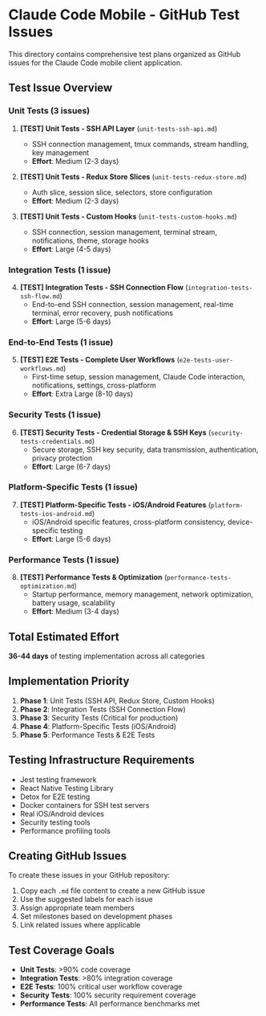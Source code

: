 # Claude Code Mobile - GitHub Test Issues

This directory contains comprehensive test plans organized as GitHub issues for the Claude Code mobile client application.

## Test Issue Overview

### Unit Tests (3 issues)
1. **[TEST] Unit Tests - SSH API Layer** (`unit-tests-ssh-api.md`)
   - SSH connection management, tmux commands, stream handling, key management
   - **Effort**: Medium (2-3 days)

2. **[TEST] Unit Tests - Redux Store Slices** (`unit-tests-redux-store.md`)
   - Auth slice, session slice, selectors, store configuration
   - **Effort**: Medium (2-3 days)

3. **[TEST] Unit Tests - Custom Hooks** (`unit-tests-custom-hooks.md`)
   - SSH connection, session management, terminal stream, notifications, theme, storage hooks
   - **Effort**: Large (4-5 days)

### Integration Tests (1 issue)
4. **[TEST] Integration Tests - SSH Connection Flow** (`integration-tests-ssh-flow.md`)
   - End-to-end SSH connection, session management, real-time terminal, error recovery, push notifications
   - **Effort**: Large (5-6 days)

### End-to-End Tests (1 issue)
5. **[TEST] E2E Tests - Complete User Workflows** (`e2e-tests-user-workflows.md`)
   - First-time setup, session management, Claude Code interaction, notifications, settings, cross-platform
   - **Effort**: Extra Large (8-10 days)

### Security Tests (1 issue)
6. **[TEST] Security Tests - Credential Storage & SSH Keys** (`security-tests-credentials.md`)
   - Secure storage, SSH key security, data transmission, authentication, privacy protection
   - **Effort**: Large (6-7 days)

### Platform-Specific Tests (1 issue)
7. **[TEST] Platform-Specific Tests - iOS/Android Features** (`platform-tests-ios-android.md`)
   - iOS/Android specific features, cross-platform consistency, device-specific testing
   - **Effort**: Large (5-6 days)

### Performance Tests (1 issue)
8. **[TEST] Performance Tests & Optimization** (`performance-tests-optimization.md`)
   - Startup performance, memory management, network optimization, battery usage, scalability
   - **Effort**: Medium (3-4 days)

## Total Estimated Effort
**36-44 days** of testing implementation across all categories

## Implementation Priority
1. **Phase 1**: Unit Tests (SSH API, Redux Store, Custom Hooks)
2. **Phase 2**: Integration Tests (SSH Connection Flow)
3. **Phase 3**: Security Tests (Critical for production)
4. **Phase 4**: Platform-Specific Tests (iOS/Android)
5. **Phase 5**: Performance Tests & E2E Tests

## Testing Infrastructure Requirements
- Jest testing framework
- React Native Testing Library
- Detox for E2E testing
- Docker containers for SSH test servers
- Real iOS/Android devices
- Security testing tools
- Performance profiling tools

## Creating GitHub Issues
To create these issues in your GitHub repository:

1. Copy each `.md` file content to create a new GitHub issue
2. Use the suggested labels for each issue
3. Assign appropriate team members
4. Set milestones based on development phases
5. Link related issues where applicable

## Test Coverage Goals
- **Unit Tests**: >90% code coverage
- **Integration Tests**: >80% integration coverage  
- **E2E Tests**: 100% critical user workflow coverage
- **Security Tests**: 100% security requirement coverage
- **Performance Tests**: All performance benchmarks met